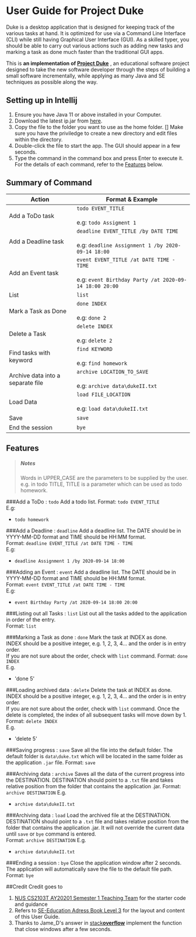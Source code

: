 # User Guide for Project Duke

Duke is a desktop application that is designed for keeping track of the various tasks at hand. It is optimized for 
use via a Command Line Interface (CLI) while still having Graphical User Interface (GUI). As a skilled typer, you should
be able to carry out various actions such as adding new tasks and marking a task as done much faster than the 
traditional GUI apps.

This is **an implementation of [Project Duke](https://nus-cs2103-ay1920s2.github.io/website/se-book-adapted/projectDuke/index.html)**
, an educational software project designed to take the new software developer through the steps of building
a small software incrementally, while applying as many Java and SE techniques as possible along the way.


## Setting up in Intellij
1. Ensure you have Java 11 or above installed in your Computer.
1. Download the latest ip.jar from [here](https://github.com/Nahoyhp/ip).
1. Copy the file to the folder you want to use as the home folder.
   [] Make sure you have the priviledge to create a new directory and edit files within the directory.
1. Double-click the file to start the app. The GUI should appear in a few seconds.
1. Type the command in the command box and press Enter to execute it. 
For the details of each command, refer to the [Features](##features) below.


## Summary of Command  

| Action | Format & Example |  
|---|---|
|Add a ToDo task | `todo EVENT_TITLE ` <br/> <br/> e.g: `todo Assigment 1`|  
|Add a Deadline task | `deadline EVENT_TITLE /by DATE TIME` <br/> <br/> e.g: `deadline Assignment 1 /by 2020-09-14 18:00`|  
|Add an Event task | `event EVENT_TITLE /at DATE TIME - TIME` <br/> <br/> e.g: `event Birthday Party /at 2020-09-14 18:00 20:00`|  
|List | `list` |
|Mark a Task as Done | `done INDEX` <br/> <br/> e.g: `done 2`|  
|Delete a Task | `delete INDEX` <br/> <br/> e.g: `delete 2`  |
|Find tasks with keyword | `find KEYWORD` <br/> <br/> e.g: `find homework`|  
|Archive data into a separate file | `archive LOCATION_TO_SAVE` <br/> <br/> e.g: `archive data\dukeII.txt`|  
|Load Data | `load FILE_LOCATION` <br/> <br/> e.g: `load data\dukeII.txt`  |
|Save | `save`  |
|End the session | `bye`|  

## Features
<blockquote>
<h5>Notes</h5>
<font>
Words in UPPER_CASE are the parameters to be supplied by the user.
e.g. in todo TITLE, TITLE is a parameter which can be used as todo homework.
</font>
</blockquote>

###Add a ToDo : `todo` 
Add a todo list.
Format: `todo EVENT_TITLE`  
E.g:
* `todo homework`

###Add a Deadline : `deadline`
Add a deadline list. The DATE should be in YYYY-MM-DD format and TIME should be HH:MM format.  
Format: `deadline EVENT_TITLE /at DATE TIME - TIME`  
E.g:
* `deadline Assignment 1 /by 2020-09-14 18:00`

###Adding an Event : `event`
Add a deadline list. The DATE should be in YYYY-MM-DD format and TIME should be HH:MM format.  
Format: `event EVENT_TITLE /at DATE TIME - TIME`  
E.g:
* `event Birthday Party /at 2020-09-14 18:00 20:00`

###Listing out all Tasks : `list`
List out all the tasks added to the application in order of the entry.   
Format: `list`

###Marking a Task as done : `done`
Mark the task at INDEX as done.  
INDEX should be a positive integer, e.g. 1, 2, 3, 4... and the order is in entry order.  
If you are not sure about the order, check with `list` command.
Format: `done INDEX`  
E.g.
* 'done 5'

###Loading archived data : `delete`
Delete the task at INDEX as done.  
INDEX should be a positive integer, e.g. 1, 2, 3, 4... and the order is in entry order.  
If you are not sure about the order, check with `list` command.
Once the delete is completed, the index of all subsequent tasks will move down by 1. 
Format: `delete INDEX`  
E.g.
* 'delete 5'  

###Saving progress : `save`
Save all the file into the default folder.
The default folder is `data\duke.txt` which will be located in the same folder as the application `.jar` file.
Format: `save`

###Archiving data : `archive`
Saves all the data of the current progress into the DESTINATION.
DESTINATION should point to a `.txt` file and takes relative position from the folder that contains the application .jar.
Format: `archive DESTINATION`
E.g.
* `archive data\dukeII.txt`  

###Archiving data : `load`
Load the archived file at the DESTINATION.
DESTINATION should point to a `.txt` file and takes relative position from the folder that contains the application .jar.
It will not override the current data until `save` or `bye` command is entered.  
Format: `archive DESTINATION`
E.g.
* `archive data\dukeII.txt`

###Ending a session : `bye`
Close the application window after 2 seconds.  
The application will automatically save the file to the default file path.  
Format: `bye`

##Credit
Credit goes to
1. [NUS CS2103T AY20201 Semester 1 Teaching Team](https://github.com/nus-cs2103-AY2021S1/ip) for the starter code and guidance
1. Refers to [SE-Education Adress Book Level 3](https://se-education.org/addressbook-level3/UserGuide.html) for the layout and content of
this User Guide. 
1. Thanks to Jame_D's answer in [stack**overflow**](https://stackoverflow.com/questions/27334455/how-to-close-a-stage-after-a-certain-amount-of-time-javafx.)
implement the function that close windows after a few seconds.


